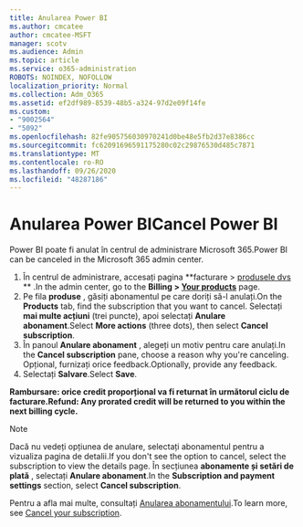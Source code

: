 ```yaml
---
title: Anularea Power BI
ms.author: cmcatee
author: cmcatee-MSFT
manager: scotv
ms.audience: Admin
ms.topic: article
ms.service: o365-administration
ROBOTS: NOINDEX, NOFOLLOW
localization_priority: Normal
ms.collection: Adm_O365
ms.assetid: ef2df989-8539-48b5-a324-97d2e09f14fe
ms.custom:
- "9002564"
- "5092"
ms.openlocfilehash: 82fe905756030970241d0be48e5fb2d37e8386cc
ms.sourcegitcommit: fc62091696591175280c02c29876530d485c7871
ms.translationtype: MT
ms.contentlocale: ro-RO
ms.lasthandoff: 09/26/2020
ms.locfileid: "48287186"
---
```

# <a name="cancel-power-bi"></a><span data-ttu-id="f9770-102">Anularea Power BI</span><span class="sxs-lookup"><span data-stu-id="f9770-102">Cancel Power BI</span></span>

<span data-ttu-id="f9770-103">Power BI poate fi anulat în centrul de administrare Microsoft 365.</span><span class="sxs-lookup"><span data-stu-id="f9770-103">Power BI can be canceled in the Microsoft 365 admin center.</span></span>

1. <span data-ttu-id="f9770-104">În centrul de administrare, accesați pagina \*\*facturare > [produsele dvs](https://go.microsoft.com/fwlink/p/?linkid=842054) \*\* .</span><span class="sxs-lookup"><span data-stu-id="f9770-104">In the admin center, go to the **Billing > [Your products](https://go.microsoft.com/fwlink/p/?linkid=842054)** page.</span></span>
2. <span data-ttu-id="f9770-105">Pe fila **produse** , găsiți abonamentul pe care doriți să-l anulați.</span><span class="sxs-lookup"><span data-stu-id="f9770-105">On the **Products** tab, find the subscription that you want to cancel.</span></span> <span data-ttu-id="f9770-106">Selectați **mai multe acțiuni** (trei puncte), apoi selectați **Anulare abonament**.</span><span class="sxs-lookup"><span data-stu-id="f9770-106">Select **More actions** (three dots), then select **Cancel subscription**.</span></span>
3. <span data-ttu-id="f9770-107">În panoul **Anulare abonament** , alegeți un motiv pentru care anulați.</span><span class="sxs-lookup"><span data-stu-id="f9770-107">In the **Cancel subscription** pane, choose a reason why you're canceling.</span></span> <span data-ttu-id="f9770-108">Opțional, furnizați orice feedback.</span><span class="sxs-lookup"><span data-stu-id="f9770-108">Optionally, provide any feedback.</span></span>
4. <span data-ttu-id="f9770-109">Selectați **Salvare**.</span><span class="sxs-lookup"><span data-stu-id="f9770-109">Select **Save**.</span></span>

<span data-ttu-id="f9770-110">**Rambursare: orice credit proporțional va fi returnat în următorul ciclu de facturare.**</span><span class="sxs-lookup"><span data-stu-id="f9770-110">**Refund: Any prorated credit will be returned to you within the next billing cycle.**</span></span>

> [!NOTE]
> <span data-ttu-id="f9770-111">Dacă nu vedeți opțiunea de anulare, selectați abonamentul pentru a vizualiza pagina de detalii.</span><span class="sxs-lookup"><span data-stu-id="f9770-111">If you don't see the option to cancel, select the subscription to view the details page.</span></span> <span data-ttu-id="f9770-112">În secțiunea **abonamente și setări de plată** , selectați **Anulare abonament**.</span><span class="sxs-lookup"><span data-stu-id="f9770-112">In the **Subscription and payment settings** section, select **Cancel subscription**.</span></span>

<span data-ttu-id="f9770-113">Pentru a afla mai multe, consultați [Anularea abonamentului](https://docs.microsoft.com/microsoft-365/commerce/subscriptions/cancel-your-subscription).</span><span class="sxs-lookup"><span data-stu-id="f9770-113">To learn more, see [Cancel your subscription](https://docs.microsoft.com/microsoft-365/commerce/subscriptions/cancel-your-subscription).</span></span>